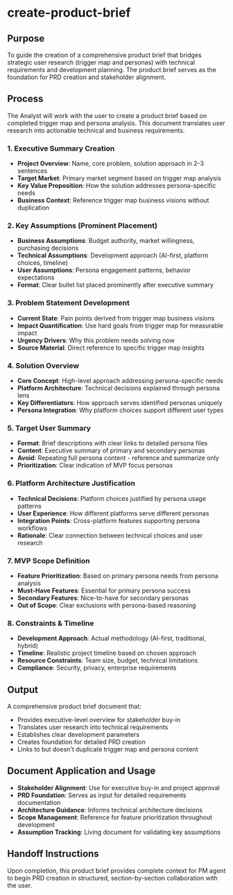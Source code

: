 # create-product-brief

## Purpose

To guide the creation of a comprehensive product brief that bridges strategic user research (trigger map and personas) with technical requirements and development planning. The product brief serves as the foundation for PRD creation and stakeholder alignment.

## Process

The Analyst will work with the user to create a product brief based on completed trigger map and persona analysis. This document translates user research into actionable technical and business requirements.

### 1. Executive Summary Creation
- **Project Overview**: Name, core problem, solution approach in 2-3 sentences
- **Target Market**: Primary market segment based on trigger map analysis
- **Key Value Proposition**: How the solution addresses persona-specific needs
- **Business Context**: Reference trigger map business visions without duplication

### 2. Key Assumptions (Prominent Placement)
- **Business Assumptions**: Budget authority, market willingness, purchasing decisions
- **Technical Assumptions**: Development approach (AI-first, platform choices, timeline)
- **User Assumptions**: Persona engagement patterns, behavior expectations
- **Format**: Clear bullet list placed prominently after executive summary

### 3. Problem Statement Development
- **Current State**: Pain points derived from trigger map business visions
- **Impact Quantification**: Use hard goals from trigger map for measurable impact
- **Urgency Drivers**: Why this problem needs solving now
- **Source Material**: Direct reference to specific trigger map insights

### 4. Solution Overview
- **Core Concept**: High-level approach addressing persona-specific needs
- **Platform Architecture**: Technical decisions explained through persona lens
- **Key Differentiators**: How approach serves identified personas uniquely
- **Persona Integration**: Why platform choices support different user types

### 5. Target User Summary
- **Format**: Brief descriptions with clear links to detailed persona files
- **Content**: Executive summary of primary and secondary personas
- **Avoid**: Repeating full persona content - reference and summarize only
- **Prioritization**: Clear indication of MVP focus personas

### 6. Platform Architecture Justification
- **Technical Decisions**: Platform choices justified by persona usage patterns
- **User Experience**: How different platforms serve different personas
- **Integration Points**: Cross-platform features supporting persona workflows
- **Rationale**: Clear connection between technical choices and user research

### 7. MVP Scope Definition
- **Feature Prioritization**: Based on primary persona needs from persona analysis
- **Must-Have Features**: Essential for primary persona success
- **Secondary Features**: Nice-to-have for secondary personas
- **Out of Scope**: Clear exclusions with persona-based reasoning

### 8. Constraints & Timeline
- **Development Approach**: Actual methodology (AI-first, traditional, hybrid)
- **Timeline**: Realistic project timeline based on chosen approach
- **Resource Constraints**: Team size, budget, technical limitations
- **Compliance**: Security, privacy, enterprise requirements

## Output

A comprehensive product brief document that:
- Provides executive-level overview for stakeholder buy-in
- Translates user research into technical requirements
- Establishes clear development parameters
- Creates foundation for detailed PRD creation
- Links to but doesn't duplicate trigger map and persona content

## Document Application and Usage

- **Stakeholder Alignment**: Use for executive buy-in and project approval
- **PRD Foundation**: Serves as input for detailed requirements documentation
- **Architecture Guidance**: Informs technical architecture decisions
- **Scope Management**: Reference for feature prioritization throughout development
- **Assumption Tracking**: Living document for validating key assumptions

## Handoff Instructions

Upon completion, this product brief provides complete context for PM agent to begin PRD creation in structured, section-by-section collaboration with the user.
